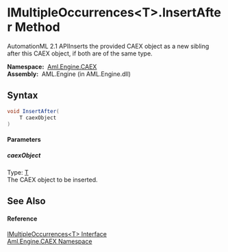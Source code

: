 IMultipleOccurrences&lt;T>.InsertAfter Method
=============================================
AutomationML 2.1 APIInserts the provided CAEX object as a new sibling after this CAEX object, if both are of the same type.

  **Namespace:**  [Aml.Engine.CAEX][1]  
  **Assembly:**  AML.Engine (in AML.Engine.dll)

Syntax
------

```csharp
void InsertAfter(
	T caexObject
)
```

#### Parameters

##### *caexObject*
Type: [T][2]  
The CAEX object to be inserted.


See Also
--------

#### Reference
[IMultipleOccurrences&lt;T> Interface][2]  
[Aml.Engine.CAEX Namespace][1]  

[1]: ../README.md
[2]: README.md
[3]: https://www.automationml.org
[4]: ../../icons/logoShade.png